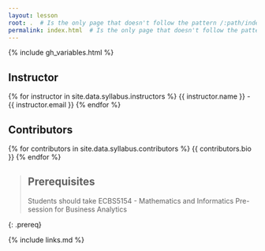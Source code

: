 ```yaml
---
layout: lesson
root: .  # Is the only page that doesn't follow the pattern /:path/index.html
permalink: index.html  # Is the only page that doesn't follow the pattern /:path/index.html
---
```


{% include gh_variables.html %}

## Instructor
{% for instructor in site.data.syllabus.instructors %}
{{ instructor.name }} - {{ instructor.email }}
{% endfor %}

## Contributors
{% for contributors in site.data.syllabus.contributors %}
{{ contributors.bio }}
{% endfor %}

> ## Prerequisites
> Students should take ECBS5154 - Mathematics and Informatics Pre-session for Business Analytics
> 
{: .prereq}

{% include links.md %}

